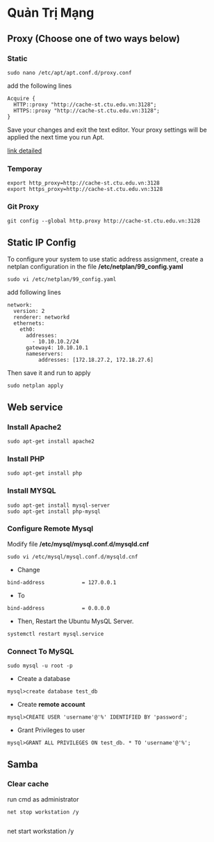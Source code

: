 # Quản Trị Mạng

## Proxy (Choose one of two ways below)
### Static
```
sudo nano /etc/apt/apt.conf.d/proxy.conf
```
add the following lines
```
Acquire {
  HTTP::proxy "http://cache-st.ctu.edu.vn:3128";
  HTTPS::proxy "http://cache-st.ctu.edu.vn:3128";
}
```
Save your changes and exit the text editor.
Your proxy settings will be applied the next time you run Apt.

[link detailed](https://www.serverlab.ca/tutorials/linux/administration-linux/how-to-set-the-proxy-for-apt-for-ubuntu-18-04/)
### Temporay
```
export http_proxy=http://cache-st.ctu.edu.vn:3128
export https_proxy=http://cache-st.ctu.edu.vn:3128
```
### Git Proxy
```
git config --global http.proxy http://cache-st.ctu.edu.vn:3128
```
## Static IP Config
To configure your system to use static address assignment, create a netplan configuration in the file **/etc/netplan/99_config.yaml**
```
sudo vi /etc/netplan/99_config.yaml
```
add following lines 
```
network:
  version: 2
  renderer: networkd
  ethernets:
    eth0:
      addresses:
        - 10.10.10.2/24
      gateway4: 10.10.10.1
      nameservers:
          addresses: [172.18.27.2, 172.18.27.6]
```
Then save it and run to apply
```
sudo netplan apply
```

## Web service
### Install Apache2
```
sudo apt-get install apache2
```
### Install PHP
```
sudo apt-get install php
```
### Install MYSQL
```
sudo apt-get install mysql-server
sudo apt-get install php-mysql
```
### Configure Remote Mysql
Modify file **/etc/mysql/mysql.conf.d/mysqld.cnf**
```
sudo vi /etc/mysql/mysql.conf.d/mysqld.cnf
```
- Change 
```
bind-address            = 127.0.0.1
```
- To
```
bind-address            = 0.0.0.0
```
- Then, Restart the Ubuntu MysQL Server.
```
systemctl restart mysql.service
```
### Connect To MySQL
```
sudo mysql -u root -p
```
- Create a database
```
mysql>create database test_db
```
- Create **remote account**
```
mysql>CREATE USER 'username'@'%' IDENTIFIED BY 'password';
```
- Grant Privileges to user
```
mysql>GRANT ALL PRIVILEGES ON test_db. * TO 'username'@'%';
```
## Samba
### Clear cache
run cmd as administrator
```
net stop workstation /y
```
```
```
net start workstation /y
```
```
